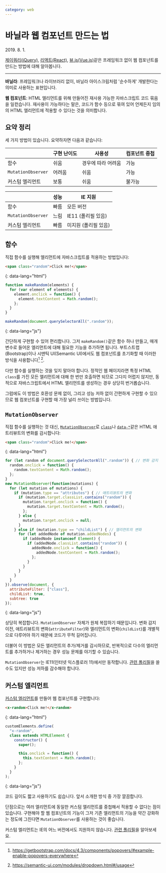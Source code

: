 ```yaml
---
category: web
---
```


# 바닐라 웹 컴포넌트 만드는 법

<time id="published" datetime="2019-08-01">2019. 8. 1.</time>

[제이쿼리(jQuery)](https://jquery.com/), [리액트(React)](https://reactjs.org/), [뷰.js(Vue.js)](https://vuejs.org/)같은 프레임워크 없이 웹 컴포넌트를 만드는 방법에 대해 알아봅니다.

---

**바닐라**: 프레임워크나 라이브러리 없이, 바닐라 아이스크림처럼 '순수하게' 개발한다는 의미로 사용하는 표현입니다.

**웹 컴포넌트**: HTML 엘리먼트를 위해 만들어진 재사용 가능한 자바스크립트 코드 묶음을 일컫습니다. 재사용이 가능하다는 말은, 코드가 함수 등으로 묶여 있어 언제든지 임의의 HTML 엘리먼트에 적용할 수 있다는 것을 의미합니다.

## 요약 정리

세 가지 방법이 있습니다. 요약하자면 다음과 같습니다:

|| 구현 난이도 | 사용성 | 컴포넌트 중첩 |
|---|---|---|---|
| 함수 | 쉬움 | 경우에 따라 어려움 | 가능 |
| `MutationObserver` | 어려움 | 쉬움 | 가능 |
| 커스텀 엘리먼트 | 보통 | 쉬움 | 불가능 |

|| 성능 | IE 지원 |
|---|---|---|
| 함수 | 빠름 | 모든 버전 |
| `MutationObserver` | 느림 | IE11 (폴리필 있음) |
| 커스텀 엘리먼트 | 빠름 | 미지원 (폴리필 있음) |

## 함수

직접 함수를 실행해 엘리먼트에 자바스크립트를 적용하는 방법입니다:

<div markdown="1" class="codepen" data-prefill data-theme-id="light" data-default-tab="js">

```html
<span class="random">Click me!</span>
```
{: data-lang="html"}

```js
function makeRandom(elements) {
  for (var element of elements) {
    element.onclick = function() {
      element.textContent = Math.random();
    };
  }
}

makeRandom(document.querySelectorAll(".random"));
```
{: data-lang="js"}

</div>
<script async src="https://static.codepen.io/assets/embed/ei.js"></script>

간단하게 구현할 수 있어 편리합니다. 그저 `makeRandom()`같은 함수 하나 만들고, 매개변수로 들어온 엘리먼트에 대해 필요한 기능을 추가하면 됩니다. 부트스트랩(Bootstrap)이나 시맨틱 UI(Semantic UI)에서도 웹 컴포넌트를 초기화할 때 이러한 방식을 사용합니다[^bootstrap-popovers] [^semantic-ui-dropdown].

[^bootstrap-popovers]: <https://getbootstrap.com/docs/4.3/components/popovers/#example-enable-popovers-everywhere>
[^semantic-ui-dropdown]: <https://semantic-ui.com/modules/dropdown.html#/usage>

다만 함수를 실행하는 것을 잊지 말아야 합니다. 정적인 웹 페이지라면 특정 HTML `class`를 가진 모든 엘리먼트에 대해 한 번만 호출하면 되므로 그다지 어렵지 않지만, 동적으로 자바스크립트에서 HTML 엘리먼트를 생성하는 경우 상당히 번거롭습니다.

그럼에도 이 방법은 호환성 문제 없이, 그리고 성능 저하 없이 간편하게 구현할 수 있으므로 웹 컴포넌트를 구현할 때 가장 널리 쓰이는 방법입니다.

## `MutationObserver`

직접 함수를 실행하는 것 대신, [`MutationObserver`](https://developer.mozilla.org/en-US/docs/Web/API/MutationObserver)로 [`class`](https://developer.mozilla.org/en-US/docs/Web/HTML/Global_attributes/class)나 [`data-*`](https://developer.mozilla.org/en-US/docs/Web/HTML/Global_attributes/data-*)같은 HTML 애트리뷰트의 변화를 감시합니다:

<div markdown="1" class="codepen" data-prefill data-theme-id="light" data-default-tab="js" data-height="750">

```html
<span class="random">Click me!</span>
```
{: data-lang="html"}

```js
for (let random of document.querySelectorAll(".random")) { // 변화 감지 이전
  random.onclick = function() {
    random.textContent = Math.random();
  };
}
new MutationObserver(function(mutations) {
  for (let mutation of mutations) {
    if (mutation.type == "attributes") { // 애트리뷰트의 변화
      if (mutation.target.classList.contains("random")) {
        mutation.target.onclick = function() {
          mutation.target.textContent = Math.random();
        };
      } else {
        mutation.target.onclick = null;
      }
    } else if (mutation.type == "childList") { // 엘리먼트의 변화
      for (let addedNode of mutation.addedNodes) {
        if (addedNode instanceof Element) {
          if (addedNode.classList.contains("random")) {
            addedNode.onclick = function() {
              addedNode.textContent = Math.random();
            };
          }
        }
      }
    }
  }
}).observe(document, {
  attributeFilter: ["class"],
  childList: true,
  subtree: true
});
```
{: data-lang="js"}

</div>
<script async src="https://static.codepen.io/assets/embed/ei.js"></script>

상당히 복잡합니다. `MutationObserver` 자체가 원체 복잡하기 때문입니다. 변화 감지 이전, 애트리뷰트의 변화(`attributeFilter`)와 엘리먼트의 변화(`childList`)를 개별적으로 다루어야 하기 때문에 코드가 무척 길어집니다.

더불어 이 방법은 모든 엘리먼트의 추가/제거를 감시하므로, 반복적으로 다수의 엘리먼트를 추가하거나 제거하는 경우 성능 문제를 야기할 수 있습니다.

`MutationObserver`는 IE11(인터넷 익스플로러 11)에서만 동작합니다. [관련 폴리필](https://github.com/megawac/MutationObserver.js)을 쓸 수도 있지만 성능 저하를 감수해야 합니다.

## 커스텀 엘리먼트

[커스텀 엘리먼트](https://developers.google.com/web/fundamentals/web-components/customelements)를 만들어 웹 컴포넌트를 구현합니다:

<div markdown="1" class="codepen" data-prefill data-theme-id="light" data-default-tab="js" data-height="450">

```html
<x-random>Click me!</x-random>
```
{: data-lang="html"}

```js
customElements.define(
  "x-random",
  class extends HTMLElement {
    constructor() {
      super();

      this.onclick = function() {
        this.textContent = Math.random();
      };
    }
  }
);
```
{: data-lang="js"}

</div>
<script async src="https://static.codepen.io/assets/embed/ei.js"></script>

코드 길이도 짧고 사용하기도 쉽습니다. 앞서 소개한 방식 중 가장 깔끔합니다.

단점으로는 여러 엘리먼트에 동일한 커스텀 엘리먼트를 중첩해서 적용할 수 없다는 점이 있습니다. 구현해야 할 웹 컴포넌트의 기능이 그저 기존 엘리먼트의 기능을 약간 강화하는 정도에 그친다면 `MutationObserver`를 사용하는 것이 좋습니다.

커스텀 엘리먼트는 IE의 어느 버전에서도 지원하지 않습니다. [관련 폴리필](https://github.com/webcomponents/polyfills/tree/master/packages/custom-elements)을 알아보세요.

